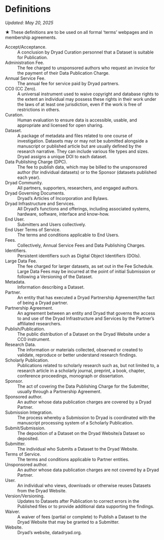# Definitions

*Updated: May 20, 2025*

★ These definitions are to be used on all formal ‘terms’ webpages and in membership agreements.

<dl>
  <div>
  <dt>Accept/Acceptance.</dt>
  <dd>A conclusion by Dryad Curation personnel that a Dataset is suitable for Publication.</dd>
  </div>

  <div>
  <dt>Administration Fee.</dt>
  <dd>The fee charged to unsponsored authors who request an invoice for the payment of their Data Publication Charge.</dd>
  </div>

  <div>
  <dt>Annual Service Fee.</dt>
  <dd>The annual fee for service paid by Dryad partners.</dd>
  </div>

  <div>
  <dt>CC0 (CC Zero).</dt>
  <dd>A universal instrument used to waive copyright and database rights to the extent an individual may possess these rights in their work under the laws of at least one jurisdiction, even if the work is free of restrictions in others.</dd>
  </div>

  <div>
  <dt>Curation.</dt>
  <dd>Human evaluation to ensure data is accessible, usable, and appropriate and licensed for open sharing.</dd>
  </div>

  <div>
  <dt>Dataset.</dt>
  <dd>A package of metadata and files related to one course of investigation. Datasets may or may not be submitted alongside a manuscript or published article but are usually defined by the research narrative. They can include various file types and sizes. Dryad assigns a unique DOI to each dataset.</dd>
  </div>

  <div>
  <dt>Data Publishing Charge (DPC).</dt>
  <dd>The fee to publish data, which may be billed to the unsponsored author (for individual datasets) or to the Sponsor (datasets published each year).</dd>
  </div>

  <div>
  <dt>Dryad Community.</dt>
  <dd>All partners, supporters, researchers, and engaged authors.</dd>
  </div>

  <div>
  <dt>Dryad Governing Documents.</dt>
  <dd>Dryad’s Articles of Incorporation and Bylaws.</dd>
  </div>

  <div>
  <dt>Dryad Infrastructure and Services.</dt>
  <dd>All Dryad’s functions and offerings, including associated systems, hardware, software, interface and know-how.</dd>
  </div>

  <div>
  <dt>End User.</dt>
  <dd>Submitters and Users collectively.</dd>
  </div>

  <div>
  <dt>End User Terms of Service.</dt>
  <dd>The terms and conditions applicable to End Users.</dd>
  </div>

  <div>
  <dt>Fees.</dt>
  <dd>Collectively, Annual Service Fees and Data Publishing Charges.</dd>
  </div>
  
  <div>
  <dt>Identifiers.</dt>
  <dd>Persistent identifiers such as Digital Object Identifiers (DOIs).</dd>
  </div>
  
  <div>
  <dt>Large Data Fee.</dt>
  <dd>The fee charged for larger datasets, as set out in the Fee Schedule. Large Data Fees may be incurred at the point of initial Submission or following a Versioning of the Dataset.</dd>
  </div>

  <div>
  <dt>Metadata.</dt>
  <dd>Information describing a Dataset.</dd>
  </div>

  <div>
  <dt>Partner.</dt>
  <dd>An entity that has executed a Dryad Partnership Agreement/the fact of being a Dryad partner.</dd>
  </div>

  <div>
  <dt>Partnership Agreement.</dt>
  <dd>An agreement between an entity and Dryad that governs the access to and use of the Dryad Infrastructure and Services by the Partner’s affiliated researchers.</dd>
  </div>

  <div>
  <dt>Publish/Publication.</dt>
  <dd>The public distribution of a Dataset on the Dryad Website under a CC0 instrument.</dd>
  </div>

  <div>
  <dt>Research Data.</dt>
  <dd>The information or materials collected, observed or created to validate, reproduce or better understand research findings.</dd>
  </div>

  <div>
  <dt>Scholarly Publication.</dt>
  <dd>Publications related to scholarly research such as, but not limited to, a research article in a scholarly journal, preprint, a book, chapter, conference proceedings, monograph or dissertation.</dd>
  </div>

  <div>
  <dt>Sponsor.</dt>
  <dd>The act of covering the Data Publishing Charge for the Submitter, usually through a Partnership Agreement. </dd>
  </div>

  <div>
  <dt>Sponsored author.</dt>
  <dd>An author whose data publication charges are covered by a Dryad Partner. </dd>
  </div>

  <div>
  <dt>Submission Integration.</dt>
  <dd>The process whereby a Submission to Dryad is coordinated with the manuscript processing system of a Scholarly Publication.</dd>
  </div>

  <div>
  <dt>Submit/Submission.</dt>
  <dd>The deposition of a Dataset on the Dryad Website/a Dataset so deposited.</dd>
  </div>

  <div>
  <dt>Submitter.</dt>
  <dd>The individual who Submits a Dataset to the Dryad Website.</dd>
  </div>

  <div>
  <dt>Terms of Service.</dt>
  <dd>The terms and conditions applicable to Partner entities.</dd>
  </div>

  <div>
  <dt>Unsponsored author.</dt>
  <dd>An author whose data publication charges are not covered by a Dryad Partner. </dd>
  </div>

  <div>
  <dt>User.</dt>
  <dd>An individual who views, downloads or otherwise reuses Datasets from the Dryad Website.</dd>
  </div>

  <div>
  <dt>Version/Versioning.</dt>
  <dd>Updates to Datasets after Publication to correct errors in the Published files or to provide additional data supporting the findings.</dd>
  </div>

  <div>
  <dt>Waiver.</dt>
  <dd>A waiver of fees (partial or complete) to Publish a Dataset to the Dryad Website that may be granted to a Submitter.</dd>
  </div>

  <div>
  <dt>Website.</dt>
  <dd>Dryad’s website, datadryad.org.</dd>
  </div>
</dl>